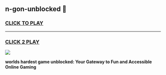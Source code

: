 
## n-gon-unblocked 👋
<h3>
<a href="https://premium.freeplayer.one?title=n-gon-unblocked&ref=14F">CLICK TO PLAY</a></h3>
<hr>

<h3>
<a href="https://premium.freeplayer.one?title=n-gon-unblocked&ref=14F">CLICK 2 PLAY</a>
  
</h3>

<a href="https://premium.freeplayer.one?title=n-gon-unblocked&ref=12F/"><img src="https://clearcache.store/games.png"></a>


**worlds hardest game unblocked: Your Gateway to Fun and Accessible Online Gaming**
